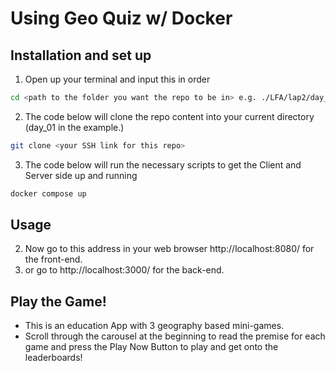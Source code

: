 # Using Geo Quiz w/ Docker

## Installation and set up
1. Open up your terminal and input this in order
```sh
cd <path to the folder you want the repo to be in> e.g. ./LFA/lap2/day_01/
```
2. The code below will clone the repo content into your current directory (day_01 in the example.)
```sh
git clone <your SSH link for this repo>
```
3. The code below will run the necessary scripts to get the Client and Server side up and running
```sh
docker compose up
```


## Usage
2. Now go to this address in your web browser http://localhost:8080/ for the front-end.
3. or go to http://localhost:3000/ for the back-end.

## Play the Game!
- This is an education App with 3 geography based mini-games. 
- Scroll through the carousel at the beginning to read the premise for each game and press the Play Now Button to play and get onto the leaderboards!
